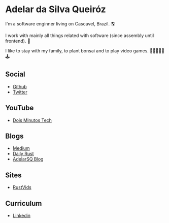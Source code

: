 # Adelar da Silva Queiróz

I'm a software enginner living on Cascavel, Brazil. 🌎

I work with mainly all things related with software (since assembly until frontend). 🧩

I like to stay with my family, to plant bonsai and to play video games. 👶👨👩👦🌳🕹

## Social

- [Github](https://github.com/adelarsq)
- [Twitter](https://twitter.com/adelarsq)

## YouTube

- [Dois Minutos Tech](https://www.youtube.com/channel/UCbBWMfw-xk0rbm6_ibsNPjQ)

## Blogs

- [Medium](https://medium.com/@adelarsq)
- [Daily Rust](http://daily-rust.github.io)
- [AdelarSQ Blog](https://adelarsq.blogspot.com)

## Sites

- [RustVids](https://rustvids.github.io)

## Curriculum

- [Linkedin](https://www.linkedin.com/in/adelar-da-silva-queir%C3%B3z-158a9125)

